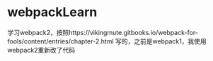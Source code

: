 # webpackLearn
学习webpack2，按照https://vikingmute.gitbooks.io/webpack-for-fools/content/entries/chapter-2.html 写的，之前是webpack1，我使用webpack2重新改了代码
